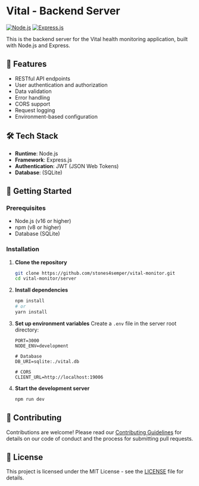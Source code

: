 # Vital - Backend Server

[![Node.js](https://img.shields.io/badge/Node.js-43853D?style=for-the-badge&logo=node.js&logoColor=white)](https://nodejs.org/)
[![Express.js](https://img.shields.io/badge/Express.js-404D59?style=for-the-badge)](https://expressjs.com/)

This is the backend server for the Vital health monitoring application, built with Node.js and Express.

## 🚀 Features

- RESTful API endpoints
- User authentication and authorization
- Data validation
- Error handling
- CORS support
- Request logging
- Environment-based configuration

## 🛠 Tech Stack

- **Runtime**: Node.js
- **Framework**: Express.js
- **Authentication**: JWT (JSON Web Tokens)
- **Database**: (SQLite)

## 🚀 Getting Started

### Prerequisites

- Node.js (v16 or higher)
- npm (v8 or higher)
- Database (SQLite)

### Installation

1. **Clone the repository**
   ```bash
   git clone https://github.com/stones4semper/vital-monitor.git
   cd vital-monitor/server
   ```

2. **Install dependencies**
   ```bash
   npm install
   # or
   yarn install
   ```

3. **Set up environment variables**
   Create a `.env` file in the server root directory:
   ```env
   PORT=3000
   NODE_ENV=development
   
   # Database
   DB_URI=sqlite:./vital.db
      
   # CORS
   CLIENT_URL=http://localhost:19006
   ```

4. **Start the development server**
   ```bash
   npm run dev
   ```

## 🤝 Contributing

Contributions are welcome! Please read our [Contributing Guidelines](../CONTRIBUTING.md) for details on our code of conduct and the process for submitting pull requests.

## 📝 License

This project is licensed under the MIT License - see the [LICENSE](../LICENSE) file for details.
